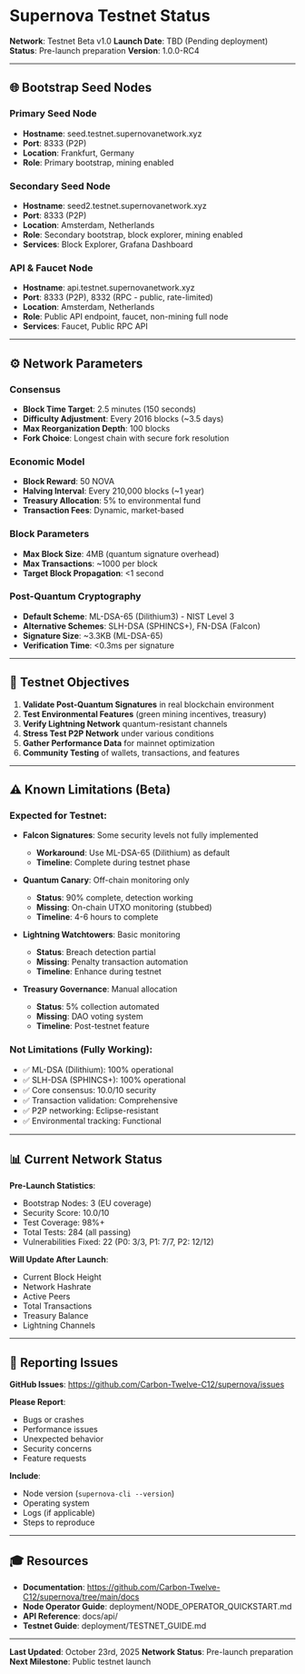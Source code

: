 # Supernova Testnet Status

**Network**: Testnet Beta v1.0
**Launch Date**: TBD (Pending deployment)
**Status**: Pre-launch preparation
**Version**: 1.0.0-RC4

---

## 🌐 Bootstrap Seed Nodes

### **Primary Seed Node**
- **Hostname**: seed.testnet.supernovanetwork.xyz
- **Port**: 8333 (P2P)
- **Location**: Frankfurt, Germany
- **Role**: Primary bootstrap, mining enabled

### **Secondary Seed Node**
- **Hostname**: seed2.testnet.supernovanetwork.xyz
- **Port**: 8333 (P2P)
- **Location**: Amsterdam, Netherlands
- **Role**: Secondary bootstrap, block explorer, mining enabled
- **Services**: Block Explorer, Grafana Dashboard

### **API & Faucet Node**
- **Hostname**: api.testnet.supernovanetwork.xyz
- **Port**: 8333 (P2P), 8332 (RPC - public, rate-limited)
- **Location**: Amsterdam, Netherlands
- **Role**: Public API endpoint, faucet, non-mining full node
- **Services**: Faucet, Public RPC API

---

## ⚙️ Network Parameters

### **Consensus**
- **Block Time Target**: 2.5 minutes (150 seconds)
- **Difficulty Adjustment**: Every 2016 blocks (~3.5 days)
- **Max Reorganization Depth**: 100 blocks
- **Fork Choice**: Longest chain with secure fork resolution

### **Economic Model**
- **Block Reward**: 50 NOVA
- **Halving Interval**: Every 210,000 blocks (~1 year)
- **Treasury Allocation**: 5% to environmental fund
- **Transaction Fees**: Dynamic, market-based

### **Block Parameters**
- **Max Block Size**: 4MB (quantum signature overhead)
- **Max Transactions**: ~1000 per block
- **Target Block Propagation**: <1 second

### **Post-Quantum Cryptography**
- **Default Scheme**: ML-DSA-65 (Dilithium3) - NIST Level 3
- **Alternative Schemes**: SLH-DSA (SPHINCS+), FN-DSA (Falcon)
- **Signature Size**: ~3.3KB (ML-DSA-65)
- **Verification Time**: <0.3ms per signature

---

## 🎯 Testnet Objectives

1. **Validate Post-Quantum Signatures** in real blockchain environment
2. **Test Environmental Features** (green mining incentives, treasury)
3. **Verify Lightning Network** quantum-resistant channels
4. **Stress Test P2P Network** under various conditions
5. **Gather Performance Data** for mainnet optimization
6. **Community Testing** of wallets, transactions, and features

---

## ⚠️ Known Limitations (Beta)

### **Expected for Testnet**:
- **Falcon Signatures**: Some security levels not fully implemented
  - **Workaround**: Use ML-DSA-65 (Dilithium) as default
  - **Timeline**: Complete during testnet phase

- **Quantum Canary**: Off-chain monitoring only
  - **Status**: 90% complete, detection working
  - **Missing**: On-chain UTXO monitoring (stubbed)
  - **Timeline**: 4-6 hours to complete

- **Lightning Watchtowers**: Basic monitoring
  - **Status**: Breach detection partial
  - **Missing**: Penalty transaction automation
  - **Timeline**: Enhance during testnet

- **Treasury Governance**: Manual allocation
  - **Status**: 5% collection automated
  - **Missing**: DAO voting system
  - **Timeline**: Post-testnet feature

### **Not Limitations** (Fully Working):
- ✅ ML-DSA (Dilithium): 100% operational
- ✅ SLH-DSA (SPHINCS+): 100% operational  
- ✅ Core consensus: 10.0/10 security
- ✅ Transaction validation: Comprehensive
- ✅ P2P networking: Eclipse-resistant
- ✅ Environmental tracking: Functional

---

## 📊 Current Network Status

**Pre-Launch Statistics**:
- Bootstrap Nodes: 3 (EU coverage)
- Security Score: 10.0/10
- Test Coverage: 98%+
- Total Tests: 284 (all passing)
- Vulnerabilities Fixed: 22 (P0: 3/3, P1: 7/7, P2: 12/12)

**Will Update After Launch**:
- Current Block Height
- Network Hashrate
- Active Peers
- Total Transactions
- Treasury Balance
- Lightning Channels

---

## 🐛 Reporting Issues

**GitHub Issues**: https://github.com/Carbon-Twelve-C12/supernova/issues

**Please Report**:
- Bugs or crashes
- Performance issues
- Unexpected behavior
- Security concerns
- Feature requests

**Include**:
- Node version (`supernova-cli --version`)
- Operating system
- Logs (if applicable)
- Steps to reproduce

---

## 🎓 Resources

- **Documentation**: https://github.com/Carbon-Twelve-C12/supernova/tree/main/docs
- **Node Operator Guide**: deployment/NODE_OPERATOR_QUICKSTART.md
- **API Reference**: docs/api/
- **Testnet Guide**: deployment/TESTNET_GUIDE.md

---

**Last Updated**: October 23rd, 2025
**Network Status**: Pre-launch preparation
**Next Milestone**: Public testnet launch

